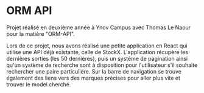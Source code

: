 # ORM API

Projet réalisé en deuxième année à Ynov Campus avec Thomas Le Naour pour la matière "ORM-API".

Lors de ce projet, nous avons réalisé une petite application en React qui utilise une API déjà existante, celle de StockX. L'application récupère les dernières sorties (les 50 dernières), puis un système de pagination ainsi qu'un système de recherche sont à disposition pour l'utilisateur s'il souhaite rechercher une paire particulière. Sur la barre de navigation se trouve également des liens vers des marques précises pour aller plus vite et trouver le model cherché.
